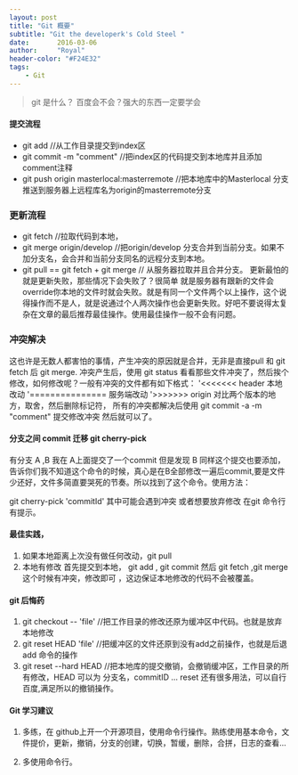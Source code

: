 ```yaml
---
layout: post
title: "Git 概要"
subtitle: "Git the developerk's Cold Steel "
date:       2016-03-06
author:     "Royal"
header-color: "#F24E32"
tags:
    - Git
---
```

> git 是什么？ 百度会不会？强大的东西一定要学会

#### 提交流程
* git add   //从工作目录提交到index区
* git commit -m "comment" //把index区的代码提交到本地库并且添加comment注释
* git push origin masterlocal:masterremote  //把本地库中的Masterlocal 分支推送到服务器上远程库名为origin的masterremote分支

### 更新流程
* git fetch   //拉取代码到本地，
* git merge origin/develop  //把origin/develop 分支合并到当前分支。如果不加分支名，会合并和当前分支同名的远程分支到本地。
* git pull == git fetch + git merge // 从服务器拉取并且合并分支。
更新最怕的就是更新失败，那些情况下会失败了？很简单 就是服务器有跟新的文件会override你本地的文件时就会失败。就是有同一个文件两个以上操作，这个说得操作而不是人，就是说通过个人两次操作也会更新失败。好吧不要说得太复杂在文章的最后推荐最佳操作。使用最佳操作一般不会有问题。

### 冲突解决
这也许是无数人都害怕的事情，产生冲突的原因就是合并，无非是直接pull 和 git fetch 后 git merge.
冲突产生后，使用 git status 看看那些文件冲突了，然后挨个修改，如何修改呢？一般有冲突的文件都有如下格式：
'<<<<<<< header
本地改动
'===============
服务端改动
'>>>>>>> origin
对比两个版本的地方，取舍，然后删除标记符，
所有的冲突都解决后使用 git commit -a -m "comment" 提交修改冲突 然后就可以了。


#### 分支之间 commit 迁移 git cherry-pick
有分支 A ,B  我在 A上面提交了一个commit 但是发现 B 同样这个提交也要添加，告诉你们我不知道这个命令的时候，真心是在B全部修改一遍后commit,要是文件少还好，文件多简直要哭死的节奏。所以找到了这个命令。使用方法：

git cherry-pick 'commitId'
其中可能会遇到冲突 或者想要放弃修改 在git 命令行有提示。

#### 最佳实践，
1. 如果本地距离上次没有做任何改动，git pull 
2. 本地有修改 首先提交到本地， git add ,  git commit 然后 git fetch ,git merge 这个时候有冲突，修改即可 ，这边保证本地修改的代码不会被覆盖。

#### git 后悔药
1. git checkout -- 'file'  //把工作目录的修改还原为缓冲区中代码。也就是放弃本地修改
2. git reset HEAD 'file'  //把缓冲区的文件还原到没有add之前操作，也就是后退 add 命令的操作
3. git reset --hard HEAD //把本地库的提交撤销，会撤销缓冲区，工作目录的所有修改，HEAD 可以为 分支名，commitID ... reset 还有很多用法，可以自行百度,满足所以的撤销操作。

#### Git 学习建议
1. 多练，在 github上开一个开源项目，使用命令行操作。熟练使用基本命令，文件提价，更新，撤销，分支的创建，切换，暂缓，删除，合拼，日志的查看...  

2. 多使用命令行。